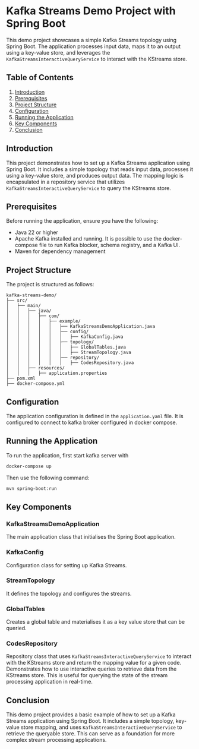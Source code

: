 # Kafka Streams Demo Project with Spring Boot

This demo project showcases a simple Kafka Streams topology using Spring Boot. The application
processes input data, maps it to an output using a key-value store, and leverages the
`KafkaStreamsInteractiveQueryService` to interact with the KStreams store.

## Table of Contents

1. [Introduction](#introduction)
2. [Prerequisites](#prerequisites)
3. [Project Structure](#project-structure)
4. [Configuration](#configuration)
5. [Running the Application](#running-the-application)
6. [Key Components](#key-components)
7. [Conclusion](#conclusion)

## Introduction

This project demonstrates how to set up a Kafka Streams application using Spring Boot. It includes a
simple topology that reads input data, processes it using a key-value store, and produces output
data. The mapping logic is encapsulated in a repository service that utilizes
`KafkaStreamsInteractiveQueryService` to query the KStreams store.

## Prerequisites

Before running the application, ensure you have the following:

- Java 22 or higher
- Apache Kafka installed and running. It is possible to use the docker-compose file to run
  Kafka blocker, schema registry, and a Kafka UI.
- Maven for dependency management

## Project Structure

The project is structured as follows:

```
kafka-streams-demo/
├── src/
│   ├── main/
│   │   ├── java/
│   │   │   ├── com/
│   │   │   │   ├── example/
│   │   │   │   │   ├── KafkaStreamsDemoApplication.java
│   │   │   │   │   ├── config/
│   │   │   │   │   │   ├── KafkaConfig.java
│   │   │   │   │   ├── topology/
│   │   │   │   │   │   ├── GlobalTables.java
│   │   │   │   │   │   ├── StreamTopology.java
│   │   │   │   │   ├── repository/
│   │   │   │   │   │   ├── CodesRepository.java
│   │   ├── resources/
│   │   │   ├── application.properties
├── pom.xml
├── docker-compose.yml
```

## Configuration

The application configuration is defined in the `application.yaml` file. It is configured to connect
to kafka broker configured in docker compose.

## Running the Application

To run the application, first start kafka server with

```bash
docker-compose up
```

Then use the following command:

```bash
mvn spring-boot:run
```

## Key Components

### KafkaStreamsDemoApplication

The main application class that initialises the Spring Boot application.

### KafkaConfig

Configuration class for setting up Kafka Streams.

### StreamTopology

It defines the topology and configures the streams.

### GlobalTables

Creates a global table and materialises it as a key value store that can be queried.

### CodesRepository

Repository class that uses `KafkaStreamsInteractiveQueryService` to interact with the KStreams
store and return the mapping value for a given code. Demonstrates how to use interactive queries to
retrieve data from the KStreams store. This is useful for querying the state of the stream
processing application in real-time.

## Conclusion

This demo project provides a basic example of how to set up a Kafka Streams application using Spring
Boot. It includes a simple topology, key-value store mapping, and uses
`KafkaStreamsInteractiveQueryService` to retrieve the queryable store. This can serve as a
foundation for more complex stream processing applications.
